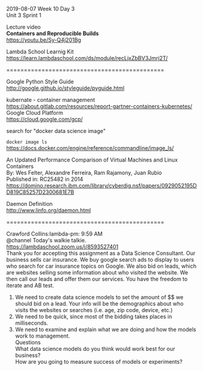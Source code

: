 
2019-08-07 Week 10 Day 3    
Unit 3 Sprint 1 

Lecture video  
**Containers and Reproducible Builds**  
https://youtu.be/Sy-Q4j201Bg  

Lambda School Learnig Kit  
https://learn.lambdaschool.com/ds/module/recLjxZbBV3Jmrj2T/  

=============================================

Google Python Style Guide  
http://google.github.io/styleguide/pyguide.html  

kubernate - container management  
https://about.gitlab.com/resources/report-gartner-containers-kubernetes/  
Google Cloud Platform  
https://cloud.google.com/gcp/  

search for "docker data science image"

`docker image ls`  
https://docs.docker.com/engine/reference/commandline/image_ls/  
 
An Updated Performance Comparison of Virtual Machines and Linux Containers  
By: Wes Felter, Alexandre Ferreira, Ram Rajamony, Juan Rubio  
Published in: RC25482 in 2014    
https://domino.research.ibm.com/library/cyberdig.nsf/papers/0929052195DD819C85257D2300681E7B   
 
Daemon Definition  
http://www.linfo.org/daemon.html  

=============================================

Crawford Collins:lambda-pm: 9:59 AM  
@channel Today's walkie talkie.  https://lambdaschool.zoom.us/j/8593527401  
Thank you for accepting this assignment as a Data Science Consultant.  Our business sells car insurance. We buy google search ads to display to users who search for car insurance topics on Google. We also bid on leads, which are websites selling some information about who visited the website. We then call our leads and offer them our services. You have the freedom to iterate and AB test.
1. We need to create data science models to set the amount of $$ we should bid on a lead. Your info will be the demographics about who visits the websites or searches (i.e. age, zip code, device, etc.)  
2. We need to be quick, since most of the bidding takes places in milliseconds.  
3. We need to examine and explain what we are doing and how the models work to management.  
Questions  
What data science models do you think would work best for our business?  
How are you going to measure success of models or experiments?   
